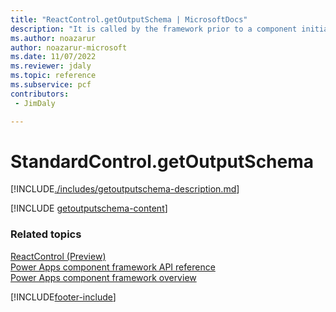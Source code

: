 ```yaml
---
title: "ReactControl.getOutputSchema | MicrosoftDocs"
description: "It is called by the framework prior to a component initialization. Returns an object schema based on nomenclature defined in manifest, for any output property of type object."
ms.author: noazarur
author: noazarur-microsoft
ms.date: 11/07/2022
ms.reviewer: jdaly
ms.topic: reference
ms.subservice: pcf
contributors:
 - JimDaly

---
```

# StandardControl.getOutputSchema

[!INCLUDE[./includes/getoutputschema-description.md](./includes/getoutputschema-description.md)]

<!-- 

Because this content should be the same as Standard.getOutputSchema, both topics will use this include 
so that the common content will exist in one place.
-->
[!INCLUDE [getoutputschema-content](../includes/getoutputschema-content.md)]


### Related topics

[ReactControl (Preview)](../react-control.md)<br/>
[Power Apps component framework API reference](../../reference/index.md)<br/>
[Power Apps component framework overview](../../overview.md)


[!INCLUDE[footer-include](../../../../includes/footer-banner.md)]